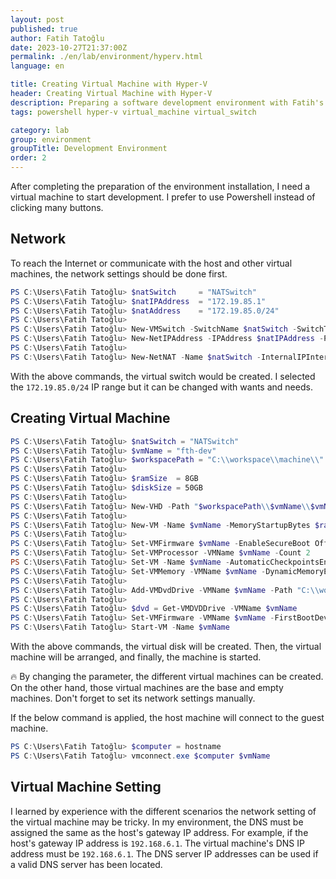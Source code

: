 ```yaml
---
layout: post
published: true
author: Fatih Tatoğlu
date: 2023-10-27T21:37:00Z
permalink: ./en/lab/environment/hyperv.html
language: en

title: Creating Virtual Machine with Hyper-V
header: Creating Virtual Machine with Hyper-V
description: Preparing a software development environment with Fatih's habits and preferences.
tags: powershell hyper-v virtual_machine virtual_switch

category: lab
group: environment
groupTitle: Development Environment
order: 2
---
```


After completing the preparation of the environment installation, I need a virtual machine to start development. I prefer to use Powershell instead of clicking many buttons.

## Network

To reach the Internet or communicate with the host and other virtual machines, the network settings should be done first.

```powershell
PS C:\Users\Fatih Tatoğlu> $natSwitch     = "NATSwitch"
PS C:\Users\Fatih Tatoğlu> $natIPAddress  = "172.19.85.1"
PS C:\Users\Fatih Tatoğlu> $natAddress    = "172.19.85.0/24"
PS C:\Users\Fatih Tatoğlu> 
PS C:\Users\Fatih Tatoğlu> New-VMSwitch -SwitchName $natSwitch -SwitchType Internal
PS C:\Users\Fatih Tatoğlu> New-NetIPAddress -IPAddress $natIPAddress -PrefixLength 24 -InterfaceAlias "vEthernet ($natSwitch)"
PS C:\Users\Fatih Tatoğlu> 
PS C:\Users\Fatih Tatoğlu> New-NetNAT -Name $natSwitch -InternalIPInterfaceAddressPrefix $natAddress
```

With the above commands, the virtual switch would be created. I selected the `172.19.85.0/24` IP range but it can be changed with wants and needs.

## Creating Virtual Machine

```powershell
PS C:\Users\Fatih Tatoğlu> $natSwitch = "NATSwitch"
PS C:\Users\Fatih Tatoğlu> $vmName = "fth-dev"
PS C:\Users\Fatih Tatoğlu> $workspacePath = "C:\\workspace\\machine\\"
PS C:\Users\Fatih Tatoğlu> 
PS C:\Users\Fatih Tatoğlu> $ramSize  = 8GB 
PS C:\Users\Fatih Tatoğlu> $diskSize = 50GB
PS C:\Users\Fatih Tatoğlu> 
PS C:\Users\Fatih Tatoğlu> New-VHD -Path "$workspacePath\\$vmName\\$vmName.vhdx" -SizeBytes $diskSize -Fixed -BlockSizeBytes 1MB
PS C:\Users\Fatih Tatoğlu> 
PS C:\Users\Fatih Tatoğlu> New-VM -Name $vmName -MemoryStartupBytes $ramSize -BootDevice VHD -VHDPath "$workspacePath\\$vmName\\$vmName.vhdx" -Path "$workspacePath" -Generation 2 -Switch $natSwitch
PS C:\Users\Fatih Tatoğlu> 
PS C:\Users\Fatih Tatoğlu> Set-VMFirmware $vmName -EnableSecureBoot Off
PS C:\Users\Fatih Tatoğlu> Set-VMProcessor -VMName $vmName -Count 2
PS C:\Users\Fatih Tatoğlu> Set-VM -Name $vmName -AutomaticCheckpointsEnabled $false -CheckpointType Disabled
PS C:\Users\Fatih Tatoğlu> Set-VMMemory -VMName $vmName -DynamicMemoryEnabled $true -MinimumBytes ($ramSize / 16) -StartupBytes ($ramSize / 8) -MaximumBytes $ramSize
PS C:\Users\Fatih Tatoğlu> 
PS C:\Users\Fatih Tatoğlu> Add-VMDvdDrive -VMName $vmName -Path "C:\\workspace\\iso\\linuxmint-21.2-xfce-64bit.iso"
PS C:\Users\Fatih Tatoğlu> 
PS C:\Users\Fatih Tatoğlu> $dvd = Get-VMDVDDrive -VMName $vmName
PS C:\Users\Fatih Tatoğlu> Set-VMFirmware -VMName $vmName -FirstBootDevice $dvd
PS C:\Users\Fatih Tatoğlu> Start-VM -Name $vmName
```

With the above commands, the virtual disk will be created. Then, the virtual machine will be arranged, and finally, the machine is started.

🔥 By changing the parameter, the different virtual machines can be created. On the other hand, those virtual machines are the base and empty machines. Don't forget to set its network settings manually.

If the below command is applied, the host machine will connect to the guest machine.

```powershell
PS C:\Users\Fatih Tatoğlu> $computer = hostname
PS C:\Users\Fatih Tatoğlu> vmconnect.exe $computer $vmName
```

## Virtual Machine Setting

I learned by experience with the different scenarios the network setting of the virtual machine may be tricky. In my environment, the DNS must be assigned the same as the host's gateway IP address. For example, if the host's gateway IP address is `192.168.6.1`. The virtual machine's DNS IP address must be `192.168.6.1`. The DNS server IP addresses can be used if a valid DNS server has been located.
